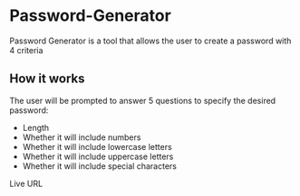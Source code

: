 # Password-Generator

Password Generator is a tool that allows the user to create a password with 4 criteria

## How it works

The user will be prompted to answer 5 questions to specify the desired password:
* Length
* Whether it will include numbers
* Whether it will include lowercase letters
* Whether it will include uppercase letters
* Whether it will include special characters




Live URL

